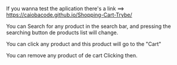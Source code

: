 

If you wanna test the aplication there's a link ==> https://caiobacode.github.io/Shopping-Cart-Trybe/

You can Search for any product in the search bar, and pressing the searching button de products list will change.

You can click any product and this product will go to the "Cart"

You can remove any product of de cart Clicking then.

